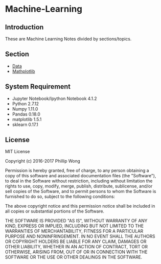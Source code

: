 # Machine-Learning

## Introduction
These are Machine Learning Notes divided by sections/topics. 

## Section
 - [Data](https://github.com/PhillipWongSeven/Machine-Learning/tree/master/Data)
 - [Mathplotlib](https://github.com/PhillipWongSeven/Machine-Learning/tree/master/Matplotlib)

## System Requirement
- Jupyter Notebook/Ipython Notebook 4.1.2 
- Python 2.7.12
- Numpy 1.11.0
- Pandas 0.18.0
- matplotlib 1.5.1
- sklearn 0.17.1
 
## License
MIT License

Copyright (c) 2016-2017 Phillip Wong

Permission is hereby granted, free of charge, to any person obtaining a copy
of this software and associated documentation files (the "Software"), to deal
in the Software without restriction, including without limitation the rights
to use, copy, modify, merge, publish, distribute, sublicense, and/or sell
copies of the Software, and to permit persons to whom the Software is
furnished to do so, subject to the following conditions:

The above copyright notice and this permission notice shall be included in all
copies or substantial portions of the Software.

THE SOFTWARE IS PROVIDED "AS IS", WITHOUT WARRANTY OF ANY KIND, EXPRESS OR
IMPLIED, INCLUDING BUT NOT LIMITED TO THE WARRANTIES OF MERCHANTABILITY,
FITNESS FOR A PARTICULAR PURPOSE AND NONINFRINGEMENT. IN NO EVENT SHALL THE
AUTHORS OR COPYRIGHT HOLDERS BE LIABLE FOR ANY CLAIM, DAMAGES OR OTHER
LIABILITY, WHETHER IN AN ACTION OF CONTRACT, TORT OR OTHERWISE, ARISING FROM,
OUT OF OR IN CONNECTION WITH THE SOFTWARE OR THE USE OR OTHER DEALINGS IN THE
SOFTWARE.

